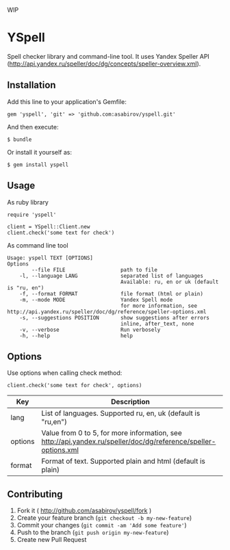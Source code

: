 WIP

# YSpell

Spell checker library and command-line tool. It uses Yandex Speller API (http://api.yandex.ru/speller/doc/dg/concepts/speller-overview.xml).


## Installation

Add this line to your application's Gemfile:

    gem 'yspell', 'git' => 'github.com:asabirov/yspell.git'

And then execute:

    $ bundle

Or install it yourself as:

    $ gem install yspell

## Usage

As ruby library

    require 'yspell'

    client = YSpell::Client.new
    client.check('some text for check')


As command line tool

    Usage: yspell TEXT [OPTIONS]
    Options
            --file FILE                  path to file
        -l, --language LANG              separated list of languages
                                         Available: ru, en or uk (default is "ru, en")
        -f, --format FORMAT              file format (html or plain)
        -m, --mode MODE                  Yandex Spell mode
                                         for more information, see http://api.yandex.ru/speller/doc/dg/reference/speller-options.xml
        -s, --suggestions POSITION       show suggestions after errors
                                         inline, after_text, none
        -v, --verbose                    Run verbosely
        -h, --help                       help



## Options

Use options when calling check method:

    client.check('some text for check', options)


| Key     | Description |
| ------- |-------------|
| lang    | List of languages. Supported ru, en, uk (default is "ru,en")|
| options | Value from 0 to 5, for more information, see http://api.yandex.ru/speller/doc/dg/reference/speller-options.xml  |
| format  | Format of text. Supported plain and html (default is plain) |

## Contributing

1. Fork it ( http://github.com/asabirov/yspell/fork )
2. Create your feature branch (`git checkout -b my-new-feature`)
3. Commit your changes (`git commit -am 'Add some feature'`)
4. Push to the branch (`git push origin my-new-feature`)
5. Create new Pull Request
